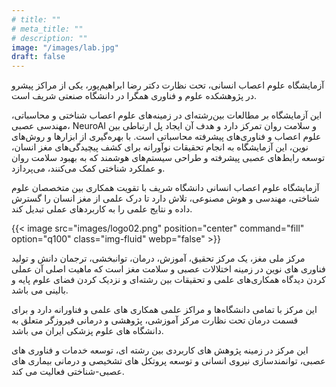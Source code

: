 ```yaml
---
# title: ""
# meta_title: ""
# description: ""
image: "/images/lab.jpg"
draft: false
---
```


آزمایشگاه علوم اعصاب انسانی، تحت نظارت دکتر رضا ابراهیم‌پور، یکی از مراکز پیشرو در پژوهشکده علوم و فناوری همگرا در دانشگاه صنعتی شریف است.

این آزمایشگاه بر مطالعات بین‌رشته‌ای در زمینه‌های علوم اعصاب شناختی و محاسباتی، مهندسی عصبی، NeuroAI و سلامت روان تمرکز دارد و هدف آن ایجاد پل ارتباطی بین علوم اعصاب و فناوری‌های پیشرفته محاسباتی است. با بهره‌گیری از ابزارها و روش‌های نوین، این آزمایشگاه به انجام تحقیقات نوآورانه برای کشف پیچیدگی‌های مغز انسان، توسعه رابط‌های عصبی پیشرفته و طراحی سیستم‌های هوشمند که به بهبود سلامت روان و عملکرد شناختی کمک می‌کنند، می‌پردازد.

آزمایشگاه علوم اعصاب انسانی دانشگاه شریف با تقویت همکاری‌ بین متخصصان علوم شناختی، مهندسی و هوش مصنوعی، تلاش دارد تا درک علمی از مغز انسان را گسترش داده و نتایج علمی را به کاربردهای عملی تبدیل کند.

{{< image src="images/logo02.png" position="center" command="fill" option="q100" class="img-fluid" webp="false" >}}

مرکز ملی مغز، یک مرکز تحقیق، آموزش، درمان، توانبخشی، ترجمان دانش و تولید فناوری های نوین در زمینه اختلالات عصبی و سلامت مغز است که ماهیت اصلی آن عملی کردن دیدگاه همکاری‌های علمی و تحقیقات بین رشته‌ای و نزدیک کردن فضای علوم پایه و بالینی می باشد.

این مرکز با تمامی دانشگاه‌ها و مراکز علمی همکاری های علمی و فناورانه دارد و برای قسمت درمان تحت نظارت مرکز آموزشی، پژوهشی و درمانی فیروزگر متعلق به دانشگاه های علوم پزشکی ایران می باشد.

این مرکز در زمینه پژوهش های کاربردی بین رشته ای، توسعه خدمات و فناوری های عصبی، توانمندسازی نیروی انسانی و توسعه پروتکل های تشخیصی و درمانی بیماری های عصبی-شناختی فعالیت می کند.